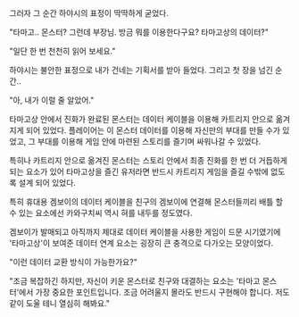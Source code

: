 그러자 그 순간 하야시의 표정이 딱딱하게 굳었다.

"타마고.. 몬스터? 그런데 부장님. 방금 뭐를 이용한다구요? 타마고상의 데이터?"

"일단 한 번 천천히 읽어 보세요."

하야시는 불안한 표정으로 내가 건네는 기획서를 받아 들었다. 그리고 첫 장을 넘긴 순간..

"아, 내가 이럴 줄 알았어." 

타마고상 안에서 진화가 완료된 몬스터는 데이터 케이블을 이용해 카트리지 안으로 옮겨지게 되어 있었다. 플레이어는 이 몬스터 데이터를 이용해 자신만의 부대를 만들 수가 있었고, 그 부대를 이용해 게임 안에 마련된 스토리를 즐기며 싸워나갈 수 있었다.

특히나 카트리지 안으로 옮겨진 몬스터는 스토리 안에서 최종 진화를 한 번 더 거듭하게 되는 요소가 있어 타마고상을 즐긴 유저라면 반드시 카트리지 게임을 즐길 수밖에 없도록 설계 되어 있었다.

특히 휴대용 겜보이의 데이터 케이블을 친구의 겜보이에 연결해 몬스터들끼리 배틀 할 수 있는 요소에선 카와구치씨 역시 혀를 내두를 정도였다.

겜보이가 발매되고 아직까지 제대로 데이터 케이블을 사용한 게임이 드문 시기였기에 '타마고상'이 보여준 데이터 연계 요소는 굉장히 큰 충격으로 다가오는 모양이었다.

"이런 데이터 교환 방식이 가능한가요?"

"조금 복잡하긴 하지만, 자신이 키운 몬스터로 친구와 대결하는 요소는 '타마고 몬스터'에서 가장 중요한 포인트입니다. 조금 어려울지 몰라도 반드시 구현해야 합니다. 저도 같이 도울 테니 열심히 해봐요."